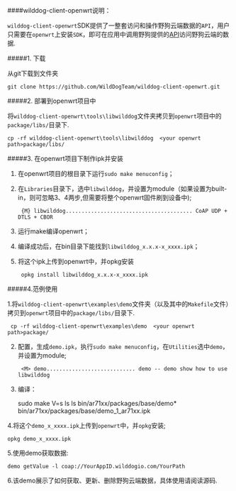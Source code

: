 
####wilddog-client-openwrt说明：

`wilddog-client-openwrt`SDK提供了一整套访问和操作野狗云端数据的`API`，用户只需要在`openwrt`上安装`SDK`，即可在应用中调用野狗提供的[API](https://z.wilddog.com/device/quickstart)访问野狗云端的数据.

#####1. 下载

从git下载到文件夹

	git clone https://github.com/WildDogTeam/wilddog-client-openwrt.git

#####2. 部署到openwrt项目中

将`wilddog-client-openwrt\tools\libwilddog`文件夹拷贝到`openwrt`项目中的`package/libs/`目录下.

	cp -rf wilddog-client-openwrt\tools\libwilddog  <your openwrt path>package/libs/

#####3. 在openwrt项目下制作ipk并安装

1. 在openwrt项目的根目录下运行`sudo make menuconfig`；

2. 在`Libraries`目录下，选中`libwilddog`，并设置为module（如果设置为built-in，则可忽略3、4两步,但需要将整个openwrt固件刷到设备中);

		{M} libwilddog........................................ CoAP UDP + DTLS + CBOR

3. 运行make编译openwrt；

4. 编译成功后，在bin目录下能找到`libwilddog_x.x.x-x_xxxx.ipk`；

5. 将这个ipk上传到openwrt中，并opkg安装

		opkg install libwilddog_x.x.x-x_xxxx.ipk


#####4.范例使用

1.将`wilddog-client-openwrt\examples\demo`文件夹（以及其中的`Makefile`文件）拷贝到`openwrt`项目中的`package/libs/`目录下.

	 cp -rf wilddog-client-openwrt\examples\demo  <your openwrt path>package/

2. 配置，生成`demo.ipk`，执行`sudo make menuconfig`，在`Utilities`选中`demo`，并设置为module;
	
		<M> demo............................ demo -- demo show how to use libwilddog 

3. 编译：

	sudo make V=s
	ls ls bin/ar71xx/packages/base/demo*
	bin/ar71xx/packages/base/demo_1_ar71xx.ipk 

4.将这个`demo_x_xxxx.ipk`上传到`openwrt`中，并`opkg`安装;

	opkg demo_x_xxxx.ipk

5.使用demo获取数据:

	demo getValue -l coap://YourAppID.wilddogio.com/YourPath 

6.该demo展示了如何获取、更新、删除野狗云端数据，具体使用请阅读源码.
	 		